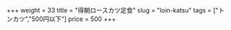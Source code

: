 +++
weight = 33
title  = "得朝ロースカツ定食"
slug   = "loin-katsu"
tags   = ["トンカツ","500円以下"]
price  = 500
+++

